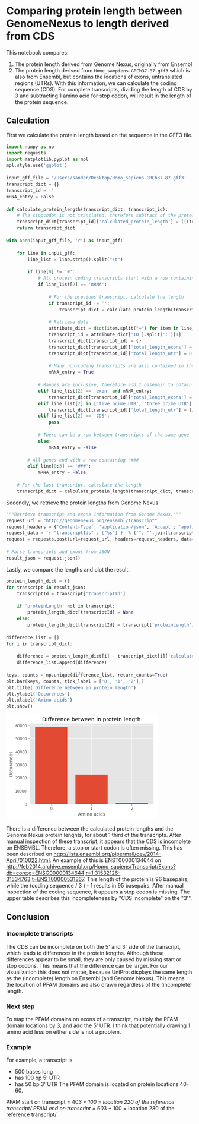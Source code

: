 
# Comparing protein length between GenomeNexus to length derived from CDS
This notebook compares:
  1. The protein length derived from Genome Nexus, originally from Ensembl
  2. The protein length derived from `Home_sampiens.GRCh37.87.gff3` which is also from Ensembl, but contains the locations of exons, untranslated regions (UTRs). With this information, we can calculate the coding sequence (CDS). For complete transcripts, dividing the length of CDS by 3 and subtracting 1 amino acid for stop codon, will result in the length of the protein sequence. 

## Calculation
First we calculate the protein length based on the sequence in the GFF3 file.


```python
import numpy as np
import requests
import matplotlib.pyplot as mpl
mpl.style.use('ggplot')

input_gff_file = '/Users/sander/Desktop/Homo_sapiens.GRCh37.87.gff3'
transcript_dict = {}
transcript_id = ''
mRNA_entry = False

def calculate_protein_length(transcript_dict, transcript_id):
    # The stopcodon is not translated, therefore subtract of the protein length.
    transcript_dict[transcript_id]['calculated_protein_length'] = (((transcript_dict[transcript_id]['total_length_exons'] - transcript_dict[transcript_id]['total_length_utr']) / 3 ) - 1)
    return transcript_dict

with open(input_gff_file, 'r') as input_gff:
    
    for line in input_gff:
        line_list = line.strip().split("\t")

        if line[0] != '#':
            # All protein coding transcripts start with a row containing 'mRNA'
            if line_list[2] == 'mRNA':

                # For the previous transcript, calculate the length
                if transcript_id != '':
                    transcript_dict = calculate_protein_length(transcript_dict, transcript_id)

                # Retrieve data
                attribute_dict = dict(item.split("=") for item in line_list[8].split(";"))
                transcript_id = attribute_dict['ID'].split(':')[1]
                transcript_dict[transcript_id] = {}
                transcript_dict[transcript_id]['total_length_exons'] = 0
                transcript_dict[transcript_id]['total_length_utr'] = 0

                # Many non-coding transcripts are also contained in the file, therefore only check exons and UTRs when it's mRNA
                mRNA_entry = True

            # Ranges are inclusive, therefore add 1 basepair to obtain the correct number of bases per region
            elif line_list[2] == 'exon' and mRNA_entry:
                transcript_dict[transcript_id]['total_length_exons'] = (int(line_list[4]) - int(line_list[3]) + 1) + transcript_dict[transcript_id]['total_length_exons']
            elif line_list[2] in ['five_prime_UTR', 'three_prime_UTR'] and mRNA_entry:
                transcript_dict[transcript_id]['total_length_utr'] = (int(line_list[4]) - int(line_list[3]) + 1) + transcript_dict[transcript_id]['total_length_utr']
            elif line_list[2] == 'CDS':
                pass
            
            # There can be a row between transcripts of the same gene
            else:
                mRNA_entry = False
                
        # All genes end with a row containing '###'
        elif line[0:3] == '###':
            mRNA_entry = False
                                
    # For the last transcript, calculate the length
    transcript_dict = calculate_protein_length(transcript_dict, transcript_id)            
```

Secondly, we retrieve the protein lengths from Genome Nexus


```python
"""Retrieve transcript and exons information from Genome Nexus."""
request_url = "http://genomenexus.org/ensembl/transcript"
request_headers = {'Content-Type': 'application/json', 'Accept': 'application/json'}
request_data = '{ "transcriptIds" : ["%s"] }' % ('", "'.join(transcript_dict.keys()))
request = requests.post(url=request_url, headers=request_headers, data=request_data)

# Parse transcripts and exons from JSON
result_json = request.json()

```

Lastly, we compare the lengths and plot the result.


```python
protein_length_dict = {}
for transcript in result_json:
    transcriptId = transcript['transcriptId']

    if 'proteinLength' not in transcript:
        protein_length_dict[transcriptId] = None
    else:
        protein_length_dict[transcriptId] = transcript['proteinLength']

difference_list = []
for i in transcript_dict:

    difference = protein_length_dict[i] - transcript_dict[i]['calculated_protein_length']
    difference_list.append(difference)

keys, counts = np.unique(difference_list, return_counts=True)
plt.bar(keys, counts, tick_label = ['0', '1', '2'],)
plt.title('Difference between in protein length')
plt.ylabel('Occurences')
plt.xlabel('Amino acids')
plt.show()
```


![png](output_5_0.png)


There is a difference between the calculated protein lengths and the Genome Nexus protein lenghts, for about 1 third of the transcripts. After manual inspection of these transcript, it appears that the CDS is incomplete on ENSEMBL. Therefore, a stop or start codon is often missing. This has been described on http://lists.ensembl.org/pipermail/dev/2014-April/010022.html. An example of this is ENST00000134644 on http://feb2014.archive.ensembl.org/Homo_sapiens/Transcript/Exons?db=core;g=ENSG00000134644;r=1:31532126-31534763;t=ENST00000531867. This length of the protein is 96 basepairs, while the (coding sequence / 3 ) - 1 results in 95 basepairs. After manual inspection of the coding sequence, it appears a stop codon is missing. The upper table describes this incompleteness by "CDS incomplete" on the "3'". 

## Conclusion

### Incomplete transcripts
The CDS can be incomplete on both the 5' and 3' side of the transcript, which leads to differences in the protein lengths. Although these differences appear to be small, they are only caused by missing start or stop codons. This means that the difference can be larger. For our visualization this does not matter, because UniProt displays the same length as the (incomplete) length on Ensembl (and Genome Nexus). This means the location of PFAM domains are also drawn regardless of the (incomplete) length.

### Next step
To map the PFAM domains on exons of a transcript, multiply the PFAM domain locations by 3, and add the 5' UTR. I think that potentially drawing 1 amino acid less on either side is not a problem.

### Example
For example, a transcript is 
  - 500 bases long
  - has 100 bp 5' UTR
  - has 50 bp 3' UTR
The PFAM domain is located on protein locations 40-60. 

PFAM start on transcript = 40*3 + 100 = location 220 of the reference transcript/
PFAM end on transcript = 60*3 + 100 = location 280 of the reference transcript/


```python

```
